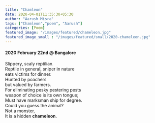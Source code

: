 ```yaml
---
title: "Chamleon"
date: 2020-04-01T11:35:30+05:30
author: "Aarush Misra"
tags: ["Chamleon","poem", "Aarush"]
categories: [Poem]
featured_image: "/images/featured/chameleon.jpg"
featured_image_small : "/images/featured/small/2020-chameleon.jpg"
---
```

#### 2020 February 22nd @ Bangalore ####  

Slippery, scaly reptilian.  
Reptile in general, sniper in nature  
eats victims for dinner.  
Hunted by poachers  
but valued by farmers.  
For eliminating pesky pestering pests  
weapon of choice is its own tongue;  
Must have marksman ship for degree.  
Could you guess the animal?  
Not a monster,  
It is a hidden **chameleon**.
